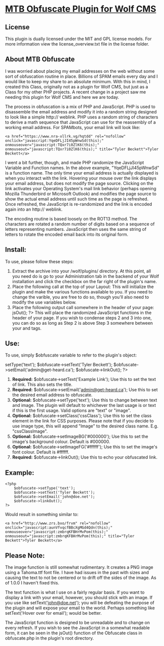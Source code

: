 # [MTB Obfuscate Plugin for Wolf CMS](http://www.tbeckett.net/articles/plugins/mtb_obfuscate.xhtml)

## License

This plugin is dually licensed under the MIT and GPL license models.  For more information view the license_overview.txt file in the license folder.

## About MTB Obfuscate

I was worried about placing my email addresses on the web without some sort of obfuscation routine in place.  Billions of SPAM emails every day and I would like to keep my share to an absolute minimum.  With this in mind, I created this Class, originally not as a plugin for Wolf CMS, but just as a Class for my other PHP projects.  A recent change in a project saw me needing this plugin for Wolf CMS and here we are today.

The process in obfuscation is a mix of PHP and JavaScript.  PHP is used to disassemble the email address and modify it into a random string designed to look like a simple http:// weblink.  PHP uses a random string of characters to derive a math sequence that JavaScript can use for the reassembly of a working email address.  For SPAMbots, your email link will look like:

    <a href="https://www.nra-xllrk.vg/hqtdd" rel="nofollow" onclick="javascript:YqeDFLjJI45pWnwSd(this);" onmouseover="javascript:TQxr7i0ZlK6(this);" onmouseout="javascript:TQxr7i0ZlK6(this);" title="Tyler Beckett">Tyler Beckett</a>

I went a bit further, though, and made PHP randomize the JavaScript Variable and Function names.  In the above example, "YqeDFLjJI45pWnwSd" is a function name.  The only time your email address is actually displayed is when you interact with the link.  Hovering your mouse over the link displays your email address, but does not modify the page source.  Clicking on the link activates your Operating System's mail link behavior (perhaps opening Mozilla Thunderbird or Microsoft Outlook) and modifies the page source to show the actual email address until such time as the page is refreshed.  Once refreshed, the JavaScript is re-randomized and the link is encoded again into an http:// weblink.

The encoding routine is based loosely on the ROT13 method.  The characters are rotated a random number of digits based on a sequence of letters representing numbers.  JavaScript then uses the same string of letters to rotate the encoded email back into its original form.

## Install:
To use, please follow these steps:

1. Extract the archive into your /wolf/plugins/ directory. At this point, all you need do is go to your Administration tab in the backend of your Wolf installation and click the checkbox on the far right of the plugin's name.
2. Place the following call at the top of your Layout: <?php $obfuscate = mtb_obfuscate(); ?>  This will initialize the plugin and make the various functions available to you.  If you need to change the varible, you are free to do so, though you'll also need to modify the use variables below.
3. Place the following output call somewhere in the header of your page: <?php $obfuscate->jsOut(); ?>  This will place the randomized JavaScript functions in the header of your page.  If you wish to condense steps 2 and 3 into one, you can do so as long as Step 2 is above Step 3 somewhere between your <head> and </head> tags.

## Use:
To use, simply $obfuscate variable to refer to the plugin's object:
<?php $obfuscate->setType('text'); $obfuscate->setText('Tyler Beckett'); $obfuscate->setEmail('admin@get-heard.ca'); $obfuscate->linkOut(); ?>
1. __Required:__ $obfuscate->setText('Example Link'); Use this to set the text of link.  This also sets the title.
2. __Required:__ $obfuscate->setEmail('admin@get-heard.ca'); Use this to set the desired email address to obfuscate.
3. __Optional:__ $obfuscate->setType('text'); Use this to change between text and image.  The plugin will default to whichever the last usage is or text if this is the first usage.  Valid options are "text" or "image".
4. __Optional:__ $obfuscate->setClass('cssClass'); Use this to set the class element in the link for CSS purposes.  Please note that if you decide to use image type, this will append "Image" to the desired class name.  E.g. "cssClassImage".
5. __Optional:__ $obfuscate->setImageBG('#000000'); Use this to set the image's background colour.  Default is #000000.
6. __Optional:__ $obfuscate->setImageFG('#ffffff'); Use this to set the image's font colour.  Default is #ffffff.
7. __Required:__ $obfuscate->linkOut(); Use this to echo your obfuscated link.

## Example:

    <?php
    	$obfuscate->setType('text');
    	$obfuscate->setText('Tyler Beckett');
    	$obfuscate->setEmail('john@doe.net');
    	$obfuscate->linkOut();
    ?>

Would result in something similar to:

    <a href="http://www.zrs.bxo/frvm" rel="nofollow" onclick="javascript:aunVfvqcfBBcXgMGd4Qdn(this);" onmouseover="javascript:zmbrqKFBHrMvPom(this);" onmouseout="javascript:zmbrqKFBHrMvPom(this);" title="Tyler Beckett">Tyler Beckett</a>

## Please Note:
The image function is still somewhat rudimentary.  It creates a PNG image using a Tahoma.ttf font file.  I have had issues in the past with sizes and causing the text to not be centered or to drift off the sides of the image.  As of 1.0.0 I haven't fixed this.

The text function is what I use on a fairly regular basis.  If you want to display a link with your email, however, you should stick with an image.  If you use like setText('john@doe.net'); you will be defeating the purpose of the plugin and will expose your email to the world.  Perhaps something like setText('Hover over for email'); would be better.

The JavaScript function is designed to be unreadable and to change on every refresh.  If you wish to see the JavaScript in a somewhat readable form, it can be seen in the jsOut() function of the Obfuscate class in obfuscate.php in the plugin's root directory.
